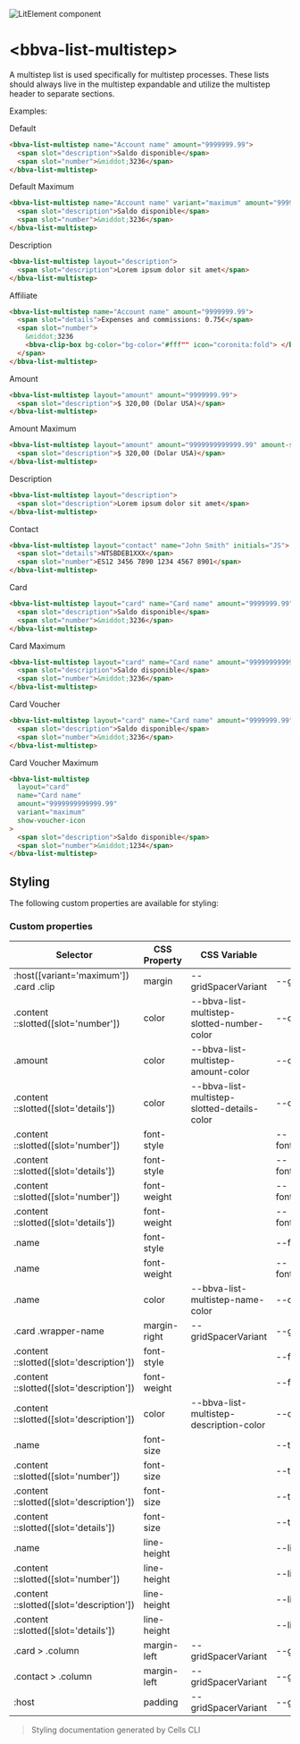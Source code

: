 ![LitElement component](https://img.shields.io/badge/litElement-component-blue.svg)

# \<bbva-list-multistep>

A multistep list is used specifically for multistep processes. These lists should always live in the multistep expandable and utilize the multistep header to separate sections.

Examples:

Default

```html
<bbva-list-multistep name="Account name" amount="9999999.99">
  <span slot="description">Saldo disponible</span>
  <span slot="number">&middot;3236</span>
</bbva-list-multistep>
```

Default Maximum

```html
<bbva-list-multistep name="Account name" variant="maximum" amount="9999999.99">
  <span slot="description">Saldo disponible</span>
  <span slot="number">&middot;3236</span>
</bbva-list-multistep>
```

Description

```html
<bbva-list-multistep layout="description">
  <span slot="description">Lorem ipsum dolor sit amet</span>
</bbva-list-multistep>
```

Affiliate

```html
<bbva-list-multistep name="Account name" amount="9999999.99">
  <span slot="details">Expenses and commissions: 0.75€</span>
  <span slot="number">
    &middot;3236
    <bbva-clip-box bg-color="bg-color="#fff"" icon="coronita:fold"> </bbva-clip-box>
  </span>
</bbva-list-multistep>
```

Amount

```html
<bbva-list-multistep layout="amount" amount="9999999.99">
  <span slot="description">$ 320,00 (Dolar USA)</span>
</bbva-list-multistep>
```

Amount Maximum

```html
<bbva-list-multistep layout="amount" amount="9999999999999.99" amount-size="l">
  <span slot="description">$ 320,00 (Dolar USA)</span>
</bbva-list-multistep>
```

Description

```html
<bbva-list-multistep layout="description">
  <span slot="description">Lorem ipsum dolor sit amet</span>
</bbva-list-multistep>
```

Contact

```html
<bbva-list-multistep layout="contact" name="John Smith" initials="JS">
  <span slot="details">NTSBDEB1XXX</span>
  <span slot="number">ES12 3456 7890 1234 4567 8901</span>
</bbva-list-multistep>
```

Card

```html
<bbva-list-multistep layout="card" name="Card name" amount="9999999.99">
  <span slot="description">Saldo disponible</span>
  <span slot="number">&middot;3236</span>
</bbva-list-multistep>
```

Card Maximum

```html
<bbva-list-multistep layout="card" name="Card name" amount="9999999999999.99" variant="maximum">
  <span slot="description">Saldo disponible</span>
  <span slot="number">&middot;3236</span>
</bbva-list-multistep>
```

Card Voucher

```html
<bbva-list-multistep layout="card" name="Card name" amount="9999999.99" show-voucher-icon>
  <span slot="description">Saldo disponible</span>
  <span slot="number">&middot;3236</span>
</bbva-list-multistep>
```

Card Voucher Maximum

```html
<bbva-list-multistep
  layout="card"
  name="Card name"
  amount="9999999999999.99"
  variant="maximum"
  show-voucher-icon
>
  <span slot="description">Saldo disponible</span>
  <span slot="number">&middot;1234</span>
</bbva-list-multistep>
```

## Styling

The following custom properties are available for styling:

### Custom properties

| Selector                                 | CSS Property | CSS Variable                                | Theme Variable                        | Foundations/Fallback                              |
| ---------------------------------------- | ------------ | ------------------------------------------- | ------------------------------------- | ------------------------------------------------- |
| :host([variant='maximum']) .card .clip   | margin       | --gridSpacerVariant                         | --gridSpacer                          | foundations.grid.spacer                           |
| .content ::slotted([slot='number'])      | color        | --bbva-list-multistep-slotted-number-color  | --colorsPrimaryCoreLightened          | foundations.colors.primaryCoreLightened           |
| .amount                                  | color        | --bbva-list-multistep-amount-color          | --colorsPrimaryCoreLightened          | foundations.colors.primaryCoreLightened           |
| .content ::slotted([slot='details'])     | color        | --bbva-list-multistep-slotted-details-color | --colorsPrimaryCoreLightened          | foundations.colors.primaryCoreLightened           |
| .content ::slotted([slot='number'])      | font-style   |                                             | --fontFacePrimaryBookItalicFontStyle  | foundations.fontFacePrimary.bookItalic.fontStyle  |
| .content ::slotted([slot='details'])     | font-style   |                                             | --fontFacePrimaryBookItalicFontStyle  | foundations.fontFacePrimary.bookItalic.fontStyle  |
| .content ::slotted([slot='number'])      | font-weight  |                                             | --fontFacePrimaryBookItalicFontWeight | foundations.fontFacePrimary.bookItalic.fontWeight |
| .content ::slotted([slot='details'])     | font-weight  |                                             | --fontFacePrimaryBookItalicFontWeight | foundations.fontFacePrimary.bookItalic.fontWeight |
| .name                                    | font-style   |                                             | --fontFacePrimaryMediumFontStyle      | foundations.fontFacePrimary.medium.fontStyle      |
| .name                                    | font-weight  |                                             | --fontFacePrimaryMediumFontWeight     | foundations.fontFacePrimary.medium.fontWeight     |
| .name                                    | color        | --bbva-list-multistep-name-color            | --colorsPrimaryCoreLightened          | foundations.colors.primaryCoreLightened           |
| .card .wrapper-name                      | margin-right | --gridSpacerVariant                         | --gridSpacer                          | foundations.grid.spacer                           |
| .content ::slotted([slot='description']) | font-style   |                                             | --fontFacePrimaryBookFontStyle        | foundations.fontFacePrimary.book.fontStyle        |
| .content ::slotted([slot='description']) | font-weight  |                                             | --fontFacePrimaryBookFontWeight       | foundations.fontFacePrimary.book.fontWeight       |
| .content ::slotted([slot='description']) | color        | --bbva-list-multistep-description-color     | --colorsPrimaryCoreLightened          | foundations.colors.primaryCoreLightened           |
| .name                                    | font-size    |                                             | --typographyTypeSmall                 | foundations.typography.typeSmall                  |
| .content ::slotted([slot='number'])      | font-size    |                                             | --typographyTypeSmall                 | foundations.typography.typeSmall                  |
| .content ::slotted([slot='description']) | font-size    |                                             | --typographyTypeSmall                 | foundations.typography.typeSmall                  |
| .content ::slotted([slot='details'])     | font-size    |                                             | --typographyTypeSmall                 | foundations.typography.typeSmall                  |
| .name                                    | line-height  |                                             | --lineHeightTypeSmall                 | foundations.lineHeight.typeSmall                  |
| .content ::slotted([slot='number'])      | line-height  |                                             | --lineHeightTypeSmall                 | foundations.lineHeight.typeSmall                  |
| .content ::slotted([slot='description']) | line-height  |                                             | --lineHeightTypeSmall                 | foundations.lineHeight.typeSmall                  |
| .content ::slotted([slot='details'])     | line-height  |                                             | --lineHeightTypeSmall                 | foundations.lineHeight.typeSmall                  |
| .card > .column                          | margin-left  | --gridSpacerVariant                         | --gridSpacer                          | foundations.grid.spacer                           |
| .contact > .column                       | margin-left  | --gridSpacerVariant                         | --gridSpacer                          | foundations.grid.spacer                           |
| :host                                    | padding      | --gridSpacerVariant                         | --gridSpacer                          | foundations.grid.spacer                           |

> Styling documentation generated by Cells CLI

